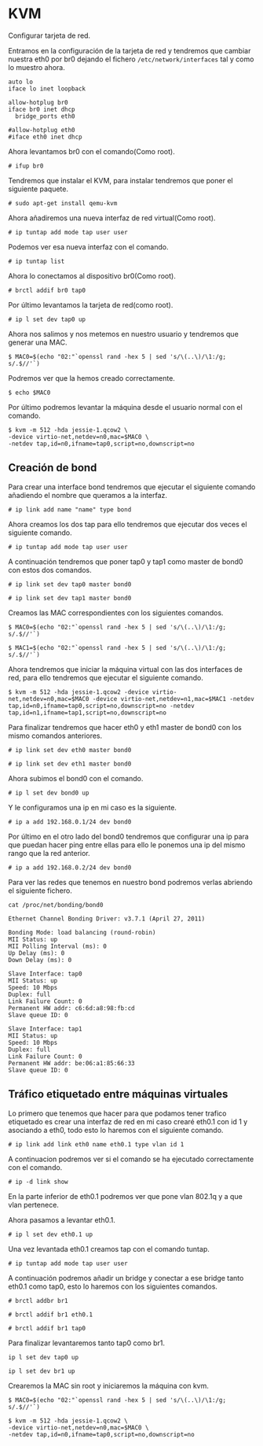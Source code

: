 # KVM

Configurar tarjeta de red.

Entramos en la configuración de la tarjeta de red y tendremos que cambiar nuestra eth0 por br0 dejando el fichero ``/etc/network/interfaces`` tal y como lo muestro ahora.

~~~
auto lo
iface lo inet loopback

allow-hotplug br0
iface br0 inet dhcp
  bridge_ports eth0

#allow-hotplug eth0
#iface eth0 inet dhcp
~~~

Ahora levantamos br0 con el comando(Como root).

~~~
# ifup br0
~~~

Tendremos que instalar el KVM, para instalar tendremos que poner el siguiente paquete.

~~~
# sudo apt-get install qemu-kvm
~~~

Ahora añadiremos una nueva interfaz de red virtual(Como root).

~~~
# ip tuntap add mode tap user user
~~~

Podemos ver esa nueva interfaz con el comando.

~~~
# ip tuntap list
~~~

Ahora lo conectamos al dispositivo br0(Como root).

~~~
# brctl addif br0 tap0
~~~

Por último levantamos la tarjeta de red(como root).

~~~
# ip l set dev tap0 up
~~~

Ahora nos salimos y nos metemos en nuestro usuario y tendremos que generar una MAC.

~~~
$ MAC0=$(echo "02:"`openssl rand -hex 5 | sed 's/\(..\)/\1:/g; s/.$//'`)
~~~

Podremos ver que la hemos creado correctamente.

~~~
$ echo $MAC0
~~~

Por último podremos levantar la máquina desde el usuario normal con el comando.

~~~
$ kvm -m 512 -hda jessie-1.qcow2 \
-device virtio-net,netdev=n0,mac=$MAC0 \
-netdev tap,id=n0,ifname=tap0,script=no,downscript=no
~~~

## Creación de bond

Para crear una interface bond tendremos que ejecutar el siguiente comando añadiendo el nombre que queramos a la interfaz.

~~~
# ip link add name "name" type bond
~~~

Ahora creamos los dos tap para ello tendremos que ejecutar dos veces el siguiente comando.

~~~
# ip tuntap add mode tap user user
~~~

A continuación tendremos que poner tap0 y tap1 como master de bond0 con estos dos comandos.

~~~
# ip link set dev tap0 master bond0
~~~

~~~
# ip link set dev tap1 master bond0
~~~

Creamos las MAC correspondientes con los siguientes comandos.

~~~
$ MAC0=$(echo "02:"`openssl rand -hex 5 | sed 's/\(..\)/\1:/g; s/.$//'`)
~~~

~~~
$ MAC1=$(echo "02:"`openssl rand -hex 5 | sed 's/\(..\)/\1:/g; s/.$//'`)
~~~

Ahora tendremos que iniciar la máquina virtual con las dos interfaces de red, para ello tendremos que ejecutar el siguiente comando.

~~~
$ kvm -m 512 -hda jessie-1.qcow2 -device virtio-net,netdev=n0,mac=$MAC0 -device virtio-net,netdev=n1,mac=$MAC1 -netdev tap,id=n0,ifname=tap0,script=no,downscript=no -netdev tap,id=n1,ifname=tap1,script=no,downscript=no
~~~

Para finalizar tendremos que hacer eth0 y eth1 master de bond0 con los mismo comandos anteriores.

~~~
# ip link set dev eth0 master bond0
~~~

~~~
# ip link set dev eth1 master bond0
~~~

Ahora subimos el bond0 con el comando.

~~~
# ip l set dev bond0 up
~~~

Y le configuramos una ip en mi caso es la siguiente.

~~~
# ip a add 192.168.0.1/24 dev bond0
~~~

Por último en el otro lado del bond0 tendremos que configurar una ip para que puedan hacer ping entre ellas para ello le ponemos una ip del mismo rango que la red anterior.

~~~
# ip a add 192.168.0.2/24 dev bond0
~~~

Para ver las redes que tenemos en nuestro bond podremos verlas abriendo el siguiente fichero.

~~~
cat /proc/net/bonding/bond0
~~~

~~~
Ethernet Channel Bonding Driver: v3.7.1 (April 27, 2011)

Bonding Mode: load balancing (round-robin)
MII Status: up
MII Polling Interval (ms): 0
Up Delay (ms): 0
Down Delay (ms): 0

Slave Interface: tap0
MII Status: up
Speed: 10 Mbps
Duplex: full
Link Failure Count: 0
Permanent HW addr: c6:6d:a8:98:fb:cd
Slave queue ID: 0

Slave Interface: tap1
MII Status: up
Speed: 10 Mbps
Duplex: full
Link Failure Count: 0
Permanent HW addr: be:06:a1:85:66:33
Slave queue ID: 0
~~~

## Tráfico etiquetado entre máquinas virtuales

Lo primero que tenemos que hacer para que podamos tener trafico etiquetado es crear una interfaz de red en mi caso crearé eth0.1 con id 1 y asociando a eth0, todo esto lo haremos con el siguiente comando.

~~~
# ip link add link eth0 name eth0.1 type vlan id 1
~~~

A continuacion podremos ver si el comando se ha ejecutado correctamente con el comando.

~~~
# ip -d link show
~~~

En la parte inferior de eth0.1 podremos ver que pone vlan 802.1q y a que vlan pertenece.

Ahora pasamos a levantar eth0.1.

~~~
# ip l set dev eth0.1 up
~~~

Una vez levantada eth0.1 creamos tap con el comando tuntap.

~~~
# ip tuntap add mode tap user user
~~~

A continuación podremos añadir un bridge y conectar a ese bridge tanto eth0.1 como tap0, esto lo haremos con los siguientes comandos.

~~~
# brctl addbr br1
~~~

~~~
# brctl addif br1 eth0.1
~~~

~~~
# brctl addif br1 tap0
~~~

Para finalizar levantaremos tanto tap0 como br1.

~~~
ip l set dev tap0 up
~~~

~~~
ip l set dev br1 up
~~~

Crearemos la MAC sin root y iniciaremos la máquina con kvm.

~~~
$ MAC0=$(echo "02:"`openssl rand -hex 5 | sed 's/\(..\)/\1:/g; s/.$//'`)
~~~

~~~
$ kvm -m 512 -hda jessie-1.qcow2 \
-device virtio-net,netdev=n0,mac=$MAC0 \
-netdev tap,id=n0,ifname=tap0,script=no,downscript=no
~~~
